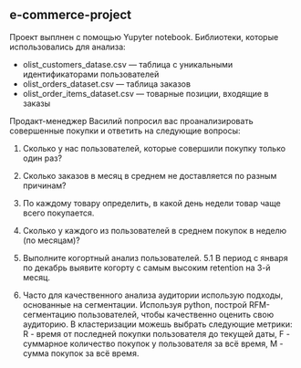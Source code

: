 ## e-commerce-project
Проект выплнен с помощью Yupyter notebook. Библиотеки, которые использовались для анализа:
 - olist_customers_datase.csv — таблица с уникальными идентификаторами пользователей
 - olist_orders_dataset.csv —  таблица заказов
 - olist_order_items_dataset.csv —  товарные позиции, входящие в заказы
 
 Продакт-менеджер Василий попросил вас проанализировать совершенные покупки и ответить на следующие вопросы:

1. Сколько у нас пользователей, которые совершили покупку только один раз?

2. Сколько заказов в месяц в среднем не доставляется по разным причинам?

3. По каждому товару определить, в какой день недели товар чаще всего покупается.

4. Сколько у каждого из пользователей в среднем покупок в неделю (по месяцам)?

5. Выполните когортный анализ пользователей.
   5.1 В период с января по декабрь выявите когорту с самым высоким retention на 3-й месяц.

7. Часто для качественного анализа аудитории использую подходы, основанные на сегментации. Используя python, построй RFM-сегментацию пользователей, чтобы качественно оценить свою аудиторию. В кластеризации можешь выбрать следующие метрики: R - время от последней покупки пользователя до текущей даты, F - суммарное количество покупок у пользователя за всё время, M - сумма покупок за всё время. 
